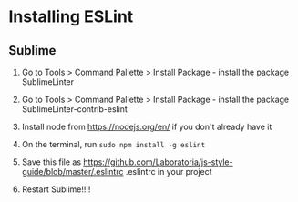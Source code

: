 # Installing ESLint

## Sublime

1. Go to Tools > Command Pallette > Install Package - install the package SublimeLinter

3. Go to Tools > Command Pallette > Install Package - install the package SublimeLinter-contrib-eslint

2. Install node from https://nodejs.org/en/ if you don't already have it

3. On the terminal, run 
`sudo npm install -g eslint`

4. Save this file as https://github.com/Laboratoria/js-style-guide/blob/master/.eslintrc
.eslintrc in your project

5. Restart Sublime!!!!
